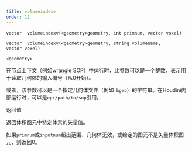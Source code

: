 ```yaml
---
title: volumeindexv
order: 12
---
```

`vector  volumeindexv(<geometry>geometry, int primnum, vector voxel)`

`vector  volumeindexv(<geometry>geometry, string volumename, vector voxel)`

`<geometry>`

在节点上下文（例如wrangle SOP）中运行时，此参数可以是一个整数，表示用于读取几何体的输入编号（从0开始）。

或者，该参数可以是一个指定几何体文件（例如`.bgeo`）的字符串。在Houdini内部运行时，可以是`op:/path/to/sop`引用。

返回值

返回体积图元中特定体素的矢量值。

如果`primnum`或`inputnum`超出范围、几何体无效，或给定的图元不是矢量体积图元，则返回0。
